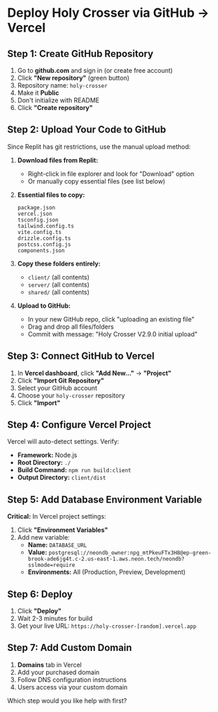 # Deploy Holy Crosser via GitHub → Vercel

## Step 1: Create GitHub Repository

1. Go to **github.com** and sign in (or create free account)
2. Click **"New repository"** (green button)
3. Repository name: `holy-crosser`
4. Make it **Public**
5. Don't initialize with README
6. Click **"Create repository"**

## Step 2: Upload Your Code to GitHub

Since Replit has git restrictions, use the manual upload method:

1. **Download files from Replit:**
   - Right-click in file explorer and look for "Download" option
   - Or manually copy essential files (see list below)

2. **Essential files to copy:**
   ```
   package.json
   vercel.json
   tsconfig.json
   tailwind.config.ts
   vite.config.ts
   drizzle.config.ts
   postcss.config.js
   components.json
   ```

3. **Copy these folders entirely:**
   - `client/` (all contents)
   - `server/` (all contents)  
   - `shared/` (all contents)

4. **Upload to GitHub:**
   - In your new GitHub repo, click "uploading an existing file"
   - Drag and drop all files/folders
   - Commit with message: "Holy Crosser V2.9.0 initial upload"

## Step 3: Connect GitHub to Vercel

1. In **Vercel dashboard**, click **"Add New..."** → **"Project"**
2. Click **"Import Git Repository"**
3. Select your GitHub account
4. Choose your `holy-crosser` repository
5. Click **"Import"**

## Step 4: Configure Vercel Project

Vercel will auto-detect settings. Verify:
- **Framework:** Node.js
- **Root Directory:** `./`
- **Build Command:** `npm run build:client`
- **Output Directory:** `client/dist`

## Step 5: Add Database Environment Variable

**Critical:** In Vercel project settings:
1. Click **"Environment Variables"**
2. Add new variable:
   - **Name:** `DATABASE_URL`
   - **Value:** `postgresql://neondb_owner:npg_mtPkeuFTx3H8@ep-green-brook-ade6jg4t.c-2.us-east-1.aws.neon.tech/neondb?sslmode=require`
   - **Environments:** All (Production, Preview, Development)

## Step 6: Deploy

1. Click **"Deploy"**
2. Wait 2-3 minutes for build
3. Get your live URL: `https://holy-crosser-[random].vercel.app`

## Step 7: Add Custom Domain

1. **Domains** tab in Vercel
2. Add your purchased domain
3. Follow DNS configuration instructions
4. Users access via your custom domain

Which step would you like help with first?